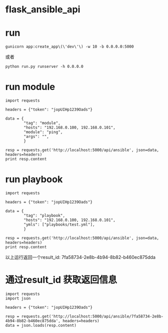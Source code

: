 # flask_ansible_api

# run
```
gunicorn app:create_app\(\'dev\'\) -w 10 -b 0.0.0.0:5000
```
或者
```
python run.py runserver -h 0.0.0.0
```

# run module
```
import requests

headers = {"token": "jopUIHp1239Oads"}

data = {
        "tag": "module",
        "hosts": "192.168.0.100, 192.168.0.101",
        "module": "ping",
        "args": "",
        }

resp = requests.get('http://localhost:5000/api/ansible', json=data, headers=headers)
print resp.content
```

# run playbook
```
import requests

headers = {"token": "jopUIHp1239Oads"}

data = {
        "tag": "playbook",
        "hosts": "192.168.0.100, 192.168.0.101",
        "ymls": ["playbooks/test.yml"],
        }
        
resp = requests.get('http://localhost:5000/api/ansible', json=data, headers=headers)
print resp.content
```

以上运行返回一个result_id: 7fa58734-2e8b-4b94-8b82-b460ec875dda

# 通过result_id 获取返回信息
```
import requests
import json

headers = {"token": "jopUIHp1239Oads"}

resp = requests.get('http://localhost:5000/api/ansible/7fa58734-2e8b-4b94-8b82-b460ec875dda', headers=headers)
data = json.loads(resp.content)

```
